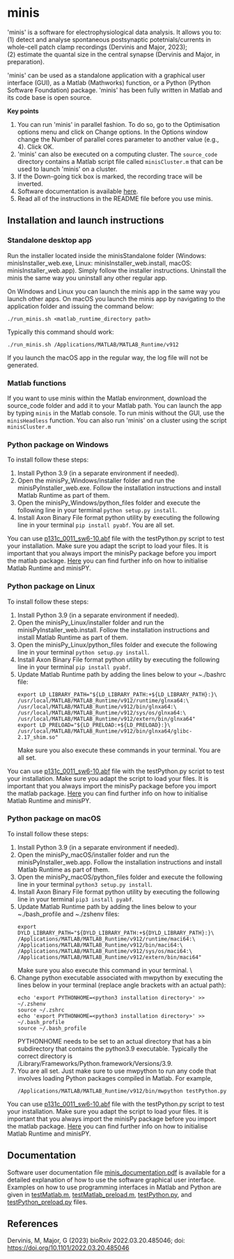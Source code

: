 # minis
'minis' is a software for electrophysiological data analysis.
It allows you to:\
(1) detect and analyse spontaneous postsynaptic potetnials/currents in whole-cell patch clamp recordings (Dervinis and Major, 2023);\
(2) estimate the quantal size in the central synapse (Dervinis and Major, in preparation).

'minis' can be used as a standalone application with a graphical user interface (GUI), as a Matlab (Mathworks) function, or a Python (Python Software Foundation) package. 'minis' has been fully written in Matlab and its code base is open source.

**Key points**
1. You can run 'minis' in parallel fashion. To do so, go to the Optimisation options menu and click on Change options. In the Options window change the Number of parallel cores parameter to another value (e.g., 4). Click OK.
2. 'minis' can also be executed on a computing cluster. The ```source_code``` directory contains a Matlab script file called ```minisCluster.m``` that can be used to launch 'minis' on a cluster.
3. If the Down-going tick box is marked, the recording trace will be inverted.
4. Software documentation is available [here](https://github.com/dervinism/minis/blob/main/minis_documentation.pdf).
5. Read all of the instructions in the README file before you use minis.

## Installation and launch instructions
### Standalone desktop app
Run the installer located inside the minisStandalone folder (Windows: minisInstaller_web.exe, Linux: minisInstaller_web.install, macOS: minisInstaller_web.app). Simply follow the installer instructions. Uninstall the minis the same way you uninstall any other regular app.

On Windows and Linux you can launch the minis app in the same way you launch other apps. On macOS you launch the minis app by navigating to the application folder and issuing the command below:
```
./run_minis.sh <matlab_runtime_directory path>
```
Typically this command should work:
```
./run_minis.sh /Applications/MATLAB/MATLAB_Runtime/v912
```
If you launch the macOS app in the regular way, the log file will not be generated.

### Matlab functions
If you want to use minis within the Matlab environment, download the source_code folder and add it to your Matlab path. You can launch the app by typing ```minis``` in the Matlab console. To run minis without the GUI, use the ```minisHeadless``` function. You can also run 'minis' on a cluster using the script ```minisCluster.m```

### Python package on Windows
To install follow these steps:
1. Install Python 3.9 (in a separate environment if needed).
2. Open the minisPy_Windows/installer folder and run the minisPyInstaller_web.exe. Follow the installation instructions and install Matlab Runtime as part of them.
3. Open the minisPy_Windows/python_files folder and execute the following line in your terminal ```python setup.py install```.
4. Install Axon Binary File format python utility by executing the following line in your terminal ```pip install pyabf```. You are all set.

You can use [p131c_0011_sw6-10.abf](https://github.com/dervinism/minis/blob/main/p131c_0011_sw6-10.abf) file with the testPython.py script to test your installation. Make sure you adapt the script to load your files. It is important that you always import the minisPy package before you import the matlab package. [Here](https://uk.mathworks.com/help/compiler_sdk/python/initialize-the-matlab-runtime.html) you can find further info on how to initialise Matlab Runtime and minisPY.

### Python package on Linux
To install follow these steps:
1. Install Python 3.9 (in a separate environment if needed).
2. Open the minisPy_Linux/installer folder and run the minisPyInstaller_web.install. Follow the installation instructions and install Matlab Runtime as part of them.
3. Open the minisPy_Linux/python_files folder and execute the following line in your terminal ```python setup.py install```.
4. Install Axon Binary File format python utility by executing the following line in your terminal ```pip install pyabf```.
5. Update Matlab Runtime path by adding the lines below to your ~./bashrc file:
    ```
    export LD_LIBRARY_PATH="${LD_LIBRARY_PATH:+${LD_LIBRARY_PATH}:}\
    /usr/local/MATLAB/MATLAB_Runtime/v912/runtime/glnxa64:\
    /usr/local/MATLAB/MATLAB_Runtime/v912/bin/glnxa64:\
    /usr/local/MATLAB/MATLAB_Runtime/v912/sys/os/glnxa64:\
    /usr/local/MATLAB/MATLAB_Runtime/v912/extern/bin/glnxa64"
    export LD_PRELOAD="${LD_PRELOAD:+${LD_PRELOAD}:}\
    /usr/local/MATLAB/MATLAB_Runtime/v912/bin/glnxa64/glibc-2.17_shim.so"
    ```
    Make sure you also execute these commands in your terminal. You are all set.

You can use [p131c_0011_sw6-10.abf](https://github.com/dervinism/minis/blob/main/p131c_0011_sw6-10.abf) file with the testPython.py script to test your installation. Make sure you adapt the script to load your files. It is important that you always import the minisPy package before you import the matlab package. [Here](https://uk.mathworks.com/help/compiler_sdk/python/initialize-the-matlab-runtime.html) you can find further info on how to initialise Matlab Runtime and minisPY.

### Python package on macOS
To install follow these steps:
1. Install Python 3.9 (in a separate environment if needed).
2. Open the minisPy_macOS/installer folder and run the minisPyInstaller_web.app. Follow the installation instructions and install Matlab Runtime as part of them.
3. Open the minisPy_macOS/python_files folder and execute the following line in your terminal ```python3 setup.py install```.
4. Install Axon Binary File format python utility by executing the following line in your terminal ```pip3 install pyabf```.
5. Update Matlab Runtime path by adding the lines below to your ~./bash_profile and ~./zshenv files:
    ```
    export DYLD_LIBRARY_PATH="${DYLD_LIBRARY_PATH:+${DYLD_LIBRARY_PATH}:}\
    /Applications/MATLAB/MATLAB_Runtime/v912/runtime/maci64:\
    /Applications/MATLAB/MATLAB_Runtime/v912/bin/maci64:\
    /Applications/MATLAB/MATLAB_Runtime/v912/sys/os/maci64:\
    /Applications/MATLAB/MATLAB_Runtime/v912/extern/bin/maci64"
    ```
    Make sure you also execute this command in your terminal. \
6. Change python executable associated with mwpython by executing the lines below in your terminal (replace angle brackets with an actual path):
    ```
    echo 'export PYTHONHOME=<python3 installation directory>' >> ~/.zshenv
    source ~/.zshrc
    echo 'export PYTHONHOME=<python3 installation directory>' >> ~/.bash_profile
    source ~/.bash_profile
    ```
    PYTHONHOME needs to be set to an actual directory that has a bin subdirectory that contains the python3.9 executable. Typically the correct directory is /Library/Frameworks/Python.framework/Versions/3.9.
7. You are all set. Just make sure to use mwpython to run any code that involves loading Python packages compiled in Matlab. For example,
    ```
    /Applications/MATLAB/MATLAB_Runtime/v912/bin/mwpython testPython.py
    ```
You can use [p131c_0011_sw6-10.abf](https://github.com/dervinism/minis/blob/main/p131c_0011_sw6-10.abf) file with the testPython.py script to test your installation. Make sure you adapt the script to load your files. It is important that you always import the minisPy package before you import the matlab package. [Here](https://uk.mathworks.com/help/compiler_sdk/python/initialize-the-matlab-runtime.html) you can find further info on how to initialise Matlab Runtime and minisPY.

## Documentation
Software user documentation file [minis_documentation.pdf](https://github.com/dervinism/minis/blob/main/minis_documentation.pdf) is available for a detailed explanation of how to use the software graphical user interface. Examples on how to use programming interfaces in Matlab and Python are given in [testMatlab.m](https://github.com/dervinism/minis/blob/main/testMatlab.m), [testMatlab_preload.m](https://github.com/dervinism/minis/blob/main/testMatlab_preload.m), [testPython.py](https://github.com/dervinism/minis/blob/main/testPython.py), and [testPython_preload.py](https://github.com/dervinism/minis/blob/main/testPython_preload.py) files.

## References
Dervinis, M, Major, G (2023) bioRxiv 2022.03.20.485046; doi: https://doi.org/10.1101/2022.03.20.485046
